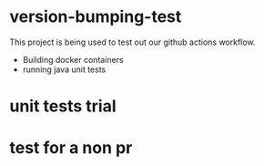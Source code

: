 # version-bumping-test

This project is being used to test out our github actions workflow.

- Building docker containers
- running java unit tests

# unit tests trial
# test for a non pr

